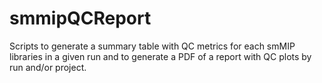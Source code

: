 # smmipQCReport

Scripts to generate a summary table with QC metrics for each smMIP libraries in a given run and to generate a PDF of a report with QC plots by run and/or project.   

